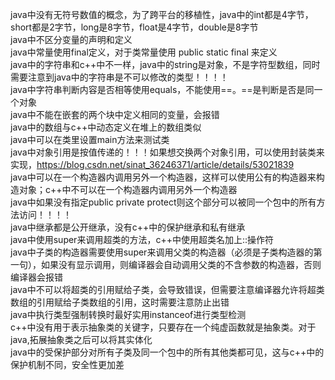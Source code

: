 java中没有无符号数值的概念，为了跨平台的移植性，java中的int都是4字节，short都是2字节，long是8字节，float是4字节，double是8字节   
java中不区分变量的声明和定义     
java中常量使用final定义，对于类常量使用 public static final 来定义     
java中的字符串和c++中不一样，java中的string是对象，不是字符型数组，同时需要注意到java中的字符串是不可以修改的类型！！！！    
java中字符串判断内容是否相等使用equals，不能使用==。==是判断是否是同一个对象     
java中不能在嵌套的两个块中定义相同的变量，会报错    
java中的数组与c++中动态定义在堆上的数组类似     
java中可以在类里设置main方法来测试类     
java中对象引用是按值传递的！！！如果想交换两个对象引用，可以使用封装类来实现，https://blog.csdn.net/sinat_36246371/article/details/53021839     
java中可以在一个构造器内调用另外一个构造器，这样可以使用公有的构造器来构造对象；c++中不可以在一个构造器内调用另外一个构造器     
java中如果没有指定public private protect则这个部分可以被同一个包中的所有方法访问！！！！     
java中继承都是公开继承，没有c++中的保护继承和私有继承      
java中使用super来调用超类的方法，c++中使用超类名加上::操作符    
java中子类的构造器需要使用super来调用父类的构造器（必须是子类构造器的第一句），如果没有显示调用，则编译器会自动调用父类的不含参数的构造器，否则编译器会报错    
java中不可以将超类的引用赋给子类，会导致错误，但需要注意编译器允许将超类数组的引用赋给子类数组的引用，这时需要注意防止出错   
java中执行类型强制转换时最好实用instanceof进行类型检测   
c++中没有用于表示抽象类的关键字，只要存在一个纯虚函数就是抽象类。对于java,拓展抽象类之后可以将其实体化     
java中的受保护部分对所有子类及同一个包中的所有其他类都可见，这与c++中的保护机制不同，安全性更加差     
